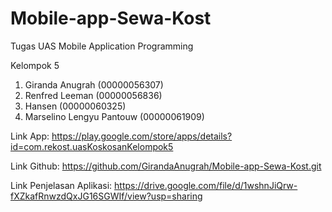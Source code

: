 # Mobile-app-Sewa-Kost
Tugas UAS Mobile Application Programming

Kelompok 5
1. Giranda Anugrah (00000056307)
2. Renfred Leeman (00000056836)
3. Hansen (00000060325)
4. Marselino Lengyu Pantouw (00000061909)

Link App: https://play.google.com/store/apps/details?id=com.rekost.uasKoskosanKelompok5 

Link Github: https://github.com/GirandaAnugrah/Mobile-app-Sewa-Kost.git 

Link Penjelasan Aplikasi: https://drive.google.com/file/d/1wshnJiQrw-fXZkafRnwzdQxJG16SGWIf/view?usp=sharing 
